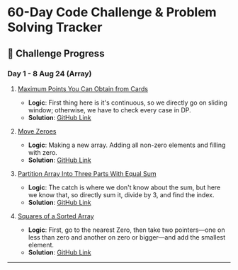 # 60-Day Code Challenge & Problem Solving Tracker


## 📅 Challenge Progress

### Day 1 - 8 Aug 24 (Array)

1. [Maximum Points You Can Obtain from Cards](https://leetcode.com/problems/maximum-points-you-can-obtain-from-cards/)
   - **Logic**: First thing here is it's continuous, so we directly go on sliding window; otherwise, we have to check every case in DP.
   - **Solution**: [GitHub Link](https://github.com/vanshpatelx/60days/blob/main/day1/MaxPointsCard.java)

2. [Move Zeroes](https://leetcode.com/problems/move-zeroes/)
   - **Logic**: Making a new array. Adding all non-zero elements and filling with zero.
   - **Solution**: [GitHub Link](https://github.com/vanshpatelx/60days/blob/main/day1/MoveZero)

3. [Partition Array Into Three Parts With Equal Sum](https://leetcode.com/problems/partition-array-into-three-parts-with-equal-sum/)
   - **Logic**: The catch is where we don't know about the sum, but here we know that, so directly sum it, divide by 3, and find the index.
   - **Solution**: [GitHub Link](https://github.com/vanshpatelx/60days/blob/main/day1/PartsEqual3Array)

4. [Squares of a Sorted Array](https://leetcode.com/problems/squares-of-a-sorted-array/)
   - **Logic**: First, go to the nearest Zero, then take two pointers—one on less than zero and another on zero or bigger—and add the smallest element.
   - **Solution**: [GitHub Link](https://github.com/vanshpatelx/60days/blob/main/day1/SquareSortedArray)

---